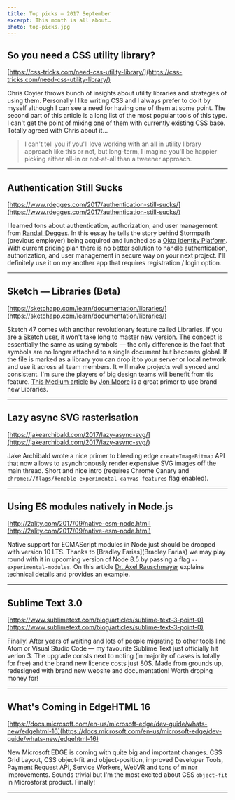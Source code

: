 ```yaml
---
title: Top picks — 2017 September
excerpt: This month is all about…
photo: top-picks.jpg
---
```


## So you need a CSS utility library?

[https://css-tricks.com/need-css-utility-library/](https://css-tricks.com/need-css-utility-library/)

Chris Coyier throws bunch of insights about utility libraries and strategies of using them. Personally I like writing CSS and I always prefer to do it by myself although I can see a need for having one of them at some point. The second part of this article is a long list of the most popular tools of this type. I can't get the point of mixing one of them with currently existing CSS base. Totally agreed with Chris about it…

> I can't tell you if you'll love working with an all in utility library approach like this or not, but long-term, I imagine you'll be happier picking either all-in or not-at-all than a tweener approach.

- - -

## Authentication Still Sucks

[https://www.rdegges.com/2017/authentication-still-sucks/](https://www.rdegges.com/2017/authentication-still-sucks/)

I learned tons about authentication, authorization, and user management from [Randall Degges](https://twitter.com/rdegges). In this essay he tells the story behind Stormpath (previous employer) being acquired and lunched as a [Okta Identity Platform](https://developer.okta.com/). With current pricing plan there is no better solution to handle authentication, authorization, and user management in secure way on your next project. I'll definitely use it on my another app that requires registration / login option.

- - -

## Sketch — Libraries (Beta)

[https://sketchapp.com/learn/documentation/libraries/](https://sketchapp.com/learn/documentation/libraries/)

Sketch 47 comes with another revolutionary feature called Libraries. If you are a Sketch user, it won't take long to master new version. The concept is essentially the same as using symbols — the only difference is the fact that symbols are no longer attached to a single document but becomes global. If the file is marked as a library you can drop it to your server or local network and use it across all team members. It will make projects well synced and consistent. I'm sure the players of big design teams will benefit from tis feature. [This Medium article](https://medium.com/ux-power-tools/sketch-libraries-how-they-work-and-the-crazy-stuff-you-can-do-with-them-fc10f142ac80) by [Jon Moore](https://twitter.com/uxpowertools) is a great primer to use brand new Libraries.

- - -

## Lazy async SVG rasterisation

[https://jakearchibald.com/2017/lazy-async-svg/](https://jakearchibald.com/2017/lazy-async-svg/)

Jake Archibald wrote a nice primer to bleeding edge `createImageBitmap` API that now allows to asynchronously render expensive SVG images off the main thread. Short and nice intro (requires Chrome Canary and `chrome://flags/#enable-experimental-canvas-features` flag enabled).

- - -

## Using ES modules natively in Node.js

[http://2ality.com/2017/09/native-esm-node.html](http://2ality.com/2017/09/native-esm-node.html)

Native support for ECMAScript modules in Node just should be dropped with version 10 LTS. Thanks to [Bradley Farias](Bradley Farias) we may play round with it in upcoming version of Node 8.5 by passing a flag `--experimental-modules`. On this article [Dr. Axel Rauschmayer](https://twitter.com/rauschma) explains technical details and provides an example.

- - -

## Sublime Text 3.0

[https://www.sublimetext.com/blog/articles/sublime-text-3-point-0](https://www.sublimetext.com/blog/articles/sublime-text-3-point-0)

Finally! After years of waiting and lots of people migrating to other tools line Atom or Visual Studio Code — my favourite Sublime Text just officially hit verion 3. The upgrade consts next to noting (in majority of cases is totally for free) and the brand new licence costs just 80$. Made from grounds up, redesigned with brand new website and documentation! Worth droping money for!

- - -

## What's Coming in EdgeHTML 16
[https://docs.microsoft.com/en-us/microsoft-edge/dev-guide/whats-new/edgehtml-16](https://docs.microsoft.com/en-us/microsoft-edge/dev-guide/whats-new/edgehtml-16)

New Microsoft EDGE is coming with quite big and important changes. CSS Grid Layout, CSS object-fit and object-position, improved Developer Tools, Payment Request API, Service Workers, WebVR and tons of minor improvements. Sounds trivial but I'm the most excited about CSS `object-fit` in Microsforst product. Finally!

- - -

